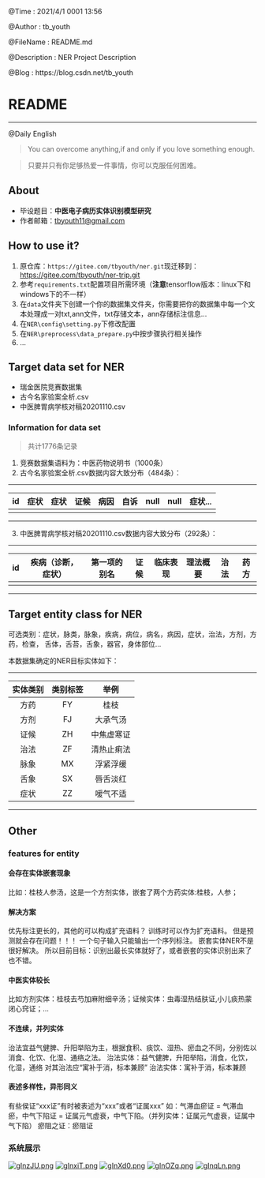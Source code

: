 <p>@Time        :    2021/4/1 0001 13:56</p>
<p>@Author      :    tb_youth</p>
<p>@FileName    :    README.md</p>
<p>@Description :    NER Project Description</p>
<p>@Blog        :    https://blog.csdn.net/tb_youth</p>

# README

------

<p>@Daily English</p>

> You can overcome anything,if and only if you love something enough.

> 只要并只有你足够热爱一件事情，你可以克服任何困难。
## About
+ 毕设题目：**中医电子病历实体识别模型研究**
+ 作者邮箱：tbyouth11@gmail.com

## How to use it?

 1. 原仓库：```https://gitee.com/tbyouth/ner.git```现迁移到：https://gitee.com/tbyouth/ner-trip.git
 2. 参考`requirements.txt`配置项目所需环境（**注意**tensorflow版本：linux下和windows下的不一样）
 3. 在`data`文件夹下创建一个你的数据集文件夹，你需要把你的数据集中每一个文本处理成一对txt,ann文件，txt存储文本，ann存储标注信息...
 4. 在`NER\config\setting.py`下修改配置
 5. 在`NER\preprocess\data_prepare.py`中按步骤执行相关操作
 6. ...
 
 

## Target data set for NER
+ 瑞金医院竞赛数据集
+ 古今名家验案全析.csv
+ 中医脾胃病学核对稿20201110.csv
### Information for data set
> 共计1776条记录
1. 竞赛数据集语料为：中医药物说明书（1000条）
2. 古今名家验案全析.csv数据内容大致分布（484条）：

* * *

|id|症状|症状|证候|病因|自诉|null|null|症状...|
|:----:|:----:|:----:|:----:|:----:|:----:|:----:|:----:|:----:|
| | | | | | | | | |

* * *



3. 中医脾胃病学核对稿20201110.csv数据内容大致分布（292条）：

* * *

|id | 疾病（诊断，症状） | 第一项的别名 | 证候 | 临床表现 | 理法概要 | 治法 | 药方|
|:-----:|:----:|:----:|:---:|:----:|:---:|:---:|:---:|
| | | | | | | | |

* * *

## Target entity class for NER 
可选类别：症状，脉类，脉象，疾病，病位，病名，病因，症状，治法，方剂，方药，检查，
舌体，舌苔，舌象，器官，身体部位...

本数据集确定的NER目标实体如下：
* * *

|实体类别|类别标签|举例| 
|:---:|:---:|:---:|
方药|FY|桂枝
方剂|FJ|大承气汤
证候|ZH|中焦虚寒证
治法|ZF|清热止痢法
脉象|MX|浮紧浮缓
舌象|SX|唇舌淡红
症状|ZZ|嗳气不适

* * *

## Other

### features for entity
#### 会存在实体嵌套现象
比如：桂枝人参汤，这是一个方剂实体，嵌套了两个方药实体:桂枝，人参；
#### 解决方案
优先标注更长的，其他的可以构成扩充语料？
训练时可以作为扩充语料。
但是预测就会存在问题！！！
一个句子输入只能输出一个序列标注。
嵌套实体NER不是很好解决。
所以目前目标：识别出最长实体就好了，或者嵌套的实体识别出来了也不错。

#### 中医实体较长
比如方剂实体：桂枝去芍加麻附细辛汤；证候实体：虫毒湿热结肤证,小儿痰热蒙闭心窍证；...
#### 不连续，并列实体
治法宜益气健脾、升阳举陷为主，根据食积、痰饮、湿热、瘀血之不同，分别佐以消食、化饮、化湿、通络之法。
治法实体：益气健脾，升阳举陷，消食，化饮，化湿，通络
对其治法应“寓补于消，标本兼顾”
治法实体：寓补于消，标本兼顾

#### 表述多样性，异形同义
有些侯证“xxx证”有时被表述为“xxx”或者“证属xxx”
如：气滞血瘀证 = 气滞血瘀，中气下陷证 = 证属元气虚衰，中气下陷。（并列实体：证属元气虚衰，证属中气下陷）
瘀阻之证：瘀阻证

### 系统展示

[![gInzJU.png](https://z3.ax1x.com/2021/05/19/gInzJU.png)](https://imgtu.com/i/gInzJU)
[![gInxiT.png](https://z3.ax1x.com/2021/05/19/gInxiT.png)](https://imgtu.com/i/gInxiT)
[![gInXd0.png](https://z3.ax1x.com/2021/05/19/gInXd0.png)](https://imgtu.com/i/gInXd0)
[![gInOZq.png](https://z3.ax1x.com/2021/05/19/gInOZq.png)](https://imgtu.com/i/gInOZq)
[![gInqLn.png](https://z3.ax1x.com/2021/05/19/gInqLn.png)](https://imgtu.com/i/gInqLn)




